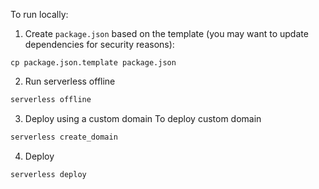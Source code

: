 To run locally:

1. Create `package.json` based on the template (you may want to update dependencies for security reasons):
```back
cp package.json.template package.json
```
2. Run serverless offline
```bash
serverless offline
```
3. Deploy using a custom domain
To deploy custom domain
```bash
serverless create_domain
```
4. Deploy
```bash
serverless deploy
```
